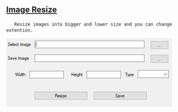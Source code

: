 

## [Image Resize](/C%23%20Projects/05-%20Image%20Resize)
       Resize images into bigger and lower size and you can change extention.
       
![Barcode](/Graphics/image_resize.PNG)




